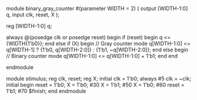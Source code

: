 module binary_gray_counter #(parameter WIDTH = 2) (
  output [WIDTH-1:0] q,
  input clk, reset, X
);

reg [WIDTH-1:0] q;

always @(posedge clk or posedge reset) begin
  if (reset) begin
    q <= {WIDTH{1'b0}};
  end else if (X) begin
    // Gray counter mode
    q[WIDTH-1:0] <= q[WIDTH-1] ? {1'b0, q[WIDTH-2:0]} : {1'b1, ~q[WIDTH-2:0]};
  end else begin
    // Binary counter mode
    q[WIDTH-1:0] <= q[WIDTH-1:0] + 1'b1;
  end
end

endmodule



module stimulus;
reg clk, reset;
reg X;
initial clk = 1'b0;
always #5 clk = ~clk;
initial begin
  reset = 1'b0;
  X = 1'b0;
  #30 X = 1'b1;
  #50 X = 1'b0;
  #60 reset = 1'b1;
  #70 $finish;
end
endmodule

